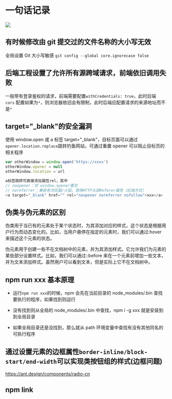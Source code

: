 # 一句话记录

<img class="post-img" src="https://dogefs.s3.ladydaily.com/~/source/wallhaven/full/7p/wallhaven-7prmdv.jpg?" />

## 有时候修改由 git 提交过的文件名称的大小写无效

全局设置 Git 大小写敏感 `git config --global core.ignorecase false`

## 后端工程设置了允许所有源跨域请求，前端依旧调用失败

一般带有登录鉴权的请求，前端需要配置`withCredentials: true`，此时后端 `cors` 配置如果为`*`，则浏览器依旧会有限制，此时后端应配置请求的来源地址而不是`*`

## target="\_blank"的安全漏洞

使用 window.open 或 a 标签 target="\_blank"，目标页面可以通过`opener.location.replace`跳转钓鱼网站，可通过重置 opener 可以阻止目标页的相关程序

```js
var otherWindow = window.open('https://xxxx')
otherWindow.opener = null
otherWindow.location = url

a标签跳转可直接添加属性rel，其中
// noopener：将 window.opener置空
// noreferrer：兼容老浏览器/火狐。禁用HTTP头部Referer属性（后端方式）
<a target="_blank" href="" rel="noopener noreferrer nofollow">xxx</a>
```

## 伪类与伪元素的区别

伪类用于当已有的元素处于某个状态时，为其添加对应的样式，这个状态是根据用户行为而动态变化的。比如，当用户悬停在指定的元素时，我们可以通过:hover 来描述这个元素的状态。

伪元素用于创建一些不在文档树中的元素，并为其添加样式。它允许我们为元素的某些部分设置样式。比如，我们可以通过::before 来在一个元素前增加一些文本，并为文本添加样式。虽然用户可以看到文本，但是实际上它不在文档树中。

<!-- ## localhost 与 127.0.0.1 的区别

localhost: 本地服务器。不经网卡传输，不受网络防火墙和网卡相关的限制
127.0.0.1：本机地址(本机服务器) -->

<!-- localhost 它并不是 IP，而是一种特殊的域名（没有后缀），默认的情况下它解析到的是本地 IP（即 127.0.0.1），主要通过本机的 hosts 文件进行管理，如果你愿意，也可以把 localhost 域名解析到某个公网 IP 上去，也可以被配置为任意的 IP 地址（也就是说，可以通过 hosts 这个文件进行更改），不过通常情况下都（如下）指向： -->

## npm run xxx 基本原理

- 运行`npm run xxx`的时候，npm 会先在当前目录的 node_modules/.bin 查找要执行的程序，如果找到则运行

- 没有找到则从全局的 node_modules/.bin 中查找，npm i -g xxx 就是安装到到全局目录

- 如果全局目录还是没找到，那么就从 path 环境变量中查找有没有其他同名的可执行程序

## 通过设置元素的边框属性`border-inline/block-start/end-width`可以实现类按钮组的样式(边框问题)
https://ant.design/components/radio-cn

## npm link

<git-talk />
